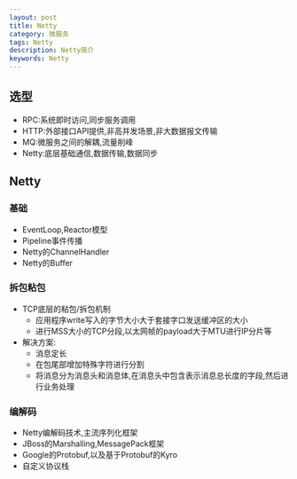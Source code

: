 ```yaml
---
layout: post
title: Netty
category: 微服务
tags: Netty
description: Netty简介
keywords: Netty
---
```

## 选型
* RPC:系统即时访问,同步服务调用
* HTTP:外部接口API提供,非高并发场景,非大数据报文传输
* MQ:微服务之间的解耦,流量削峰
* Netty:底层基础通信,数据传输,数据同步

## Netty
### 基础
* EventLoop,Reactor模型
* Pipeline事件传播
* Netty的ChannelHandler
* Netty的Buffer

### 拆包粘包
* TCP底层的粘包/拆包机制
    * 应用程序write写入的字节大小大于套接字口发送缓冲区的大小
    * 进行MSS大小的TCP分段,以太网帧的payload大于MTU进行IP分片等
* 解决方案:
    * 消息定长
    * 在包尾部增加特殊字符进行分割
    * 将消息分为消息头和消息体,在消息头中包含表示消息总长度的字段,然后进行业务处理

### 编解码
* Netty编解码技术,主流序列化框架
* JBoss的Marshalling,MessagePack框架
* Google的Protobuf,以及基于Protobuf的Kyro
* 自定义协议栈
